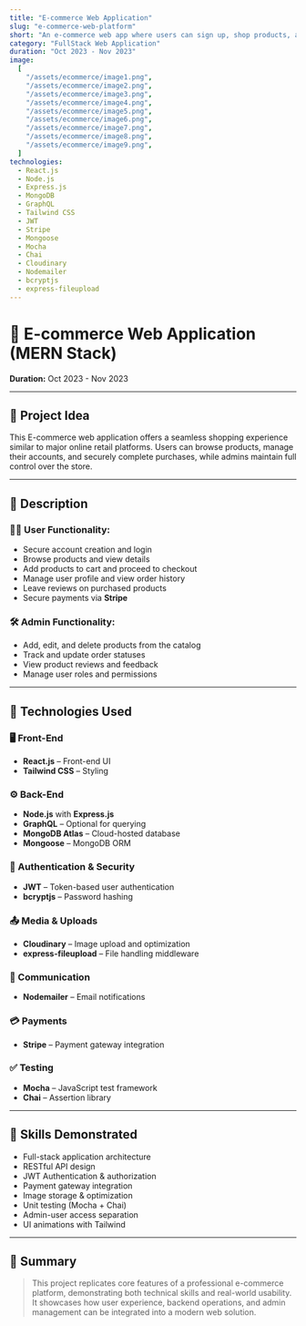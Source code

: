 ```yaml
---
title: "E-commerce Web Application"
slug: "e-commerce-web-platform"
short: "An e-commerce web app where users can sign up, shop products, add to cart, checkout securely, view order history, manage profiles, and leave reviews."
category: "FullStack Web Application"
duration: "Oct 2023 - Nov 2023"
image:
  [
    "/assets/ecommerce/image1.png",
    "/assets/ecommerce/image2.png",
    "/assets/ecommerce/image3.png",
    "/assets/ecommerce/image4.png",
    "/assets/ecommerce/image5.png",
    "/assets/ecommerce/image6.png",
    "/assets/ecommerce/image7.png",
    "/assets/ecommerce/image8.png",
    "/assets/ecommerce/image9.png",
  ]
technologies:
  - React.js
  - Node.js
  - Express.js
  - MongoDB
  - GraphQL
  - Tailwind CSS
  - JWT
  - Stripe
  - Mongoose
  - Mocha
  - Chai
  - Cloudinary
  - Nodemailer
  - bcryptjs
  - express-fileupload
---
```


# 🛒 E-commerce Web Application (MERN Stack)

**Duration:** Oct 2023 - Nov 2023

---

## 📌 Project Idea

This E-commerce web application offers a seamless shopping experience similar to major online retail platforms. Users can browse products, manage their accounts, and securely complete purchases, while admins maintain full control over the store.

---

## 🧾 Description

### 🧍‍♂️ User Functionality:

- Secure account creation and login
- Browse products and view details
- Add products to cart and proceed to checkout
- Manage user profile and view order history
- Leave reviews on purchased products
- Secure payments via **Stripe**

### 🛠️ Admin Functionality:

- Add, edit, and delete products from the catalog
- Track and update order statuses
- View product reviews and feedback
- Manage user roles and permissions

---

## 🔧 Technologies Used

### 🖥️ Front-End

- **React.js** – Front-end UI
- **Tailwind CSS** – Styling

### ⚙️ Back-End

- **Node.js** with **Express.js**
- **GraphQL** – Optional for querying
- **MongoDB Atlas** – Cloud-hosted database
- **Mongoose** – MongoDB ORM

### 🔐 Authentication & Security

- **JWT** – Token-based user authentication
- **bcryptjs** – Password hashing

### 📤 Media & Uploads

- **Cloudinary** – Image upload and optimization
- **express-fileupload** – File handling middleware

### 📧 Communication

- **Nodemailer** – Email notifications

### 💳 Payments

- **Stripe** – Payment gateway integration

### ✅ Testing

- **Mocha** – JavaScript test framework
- **Chai** – Assertion library

---

## 💼 Skills Demonstrated

- Full-stack application architecture
- RESTful API design
- JWT Authentication & authorization
- Payment gateway integration
- Image storage & optimization
- Unit testing (Mocha + Chai)
- Admin-user access separation
- UI animations with Tailwind

---

## 💬 Summary

> This project replicates core features of a professional e-commerce platform, demonstrating both technical skills and real-world usability. It showcases how user experience, backend operations, and admin management can be integrated into a modern web solution.
